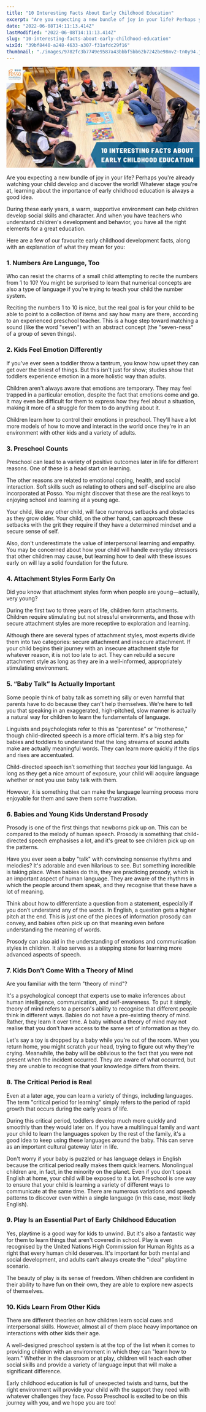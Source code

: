 ```yaml
---
title: "10 Interesting Facts About Early Childhood Education"
excerpt: "Are you expecting a new bundle of joy in your life? Perhaps you're already watching your child develop and discover the world! Whatever..."
date: "2022-06-08T14:11:13.414Z"
lastModified: "2022-06-08T14:11:13.414Z"
slug: "10-interesting-facts-about-early-childhood-education"
wixId: "39bf8440-a248-4633-a307-f31afdc29f16"
thumbnail: "./images/9782fc3b7749e9587a43bbbf5bb62b7242be98mv2-tn0y94.jpg"
---
```


![](./images/9782fc3b7749e9587a43bbbf5bb62b7242be98mv2-tn0y94.jpg)

Are you expecting a new bundle of joy in your life? Perhaps you're already watching your child develop and discover the world! Whatever stage you're at, learning about the importance of early childhood education is always a good idea.

During these early years, a warm, supportive environment can help children develop social skills and character. And when you have teachers who understand children's development and behavior, you have all the right elements for a great education.

Here are a few of our favourite early childhood development facts, along with an explanation of what they mean for you:

### 1\. Numbers Are Language, Too

Who can resist the charms of a small child attempting to recite the numbers from 1 to 10? You might be surprised to learn that numerical concepts are also a type of language if you're trying to teach your child the number system.

Reciting the numbers 1 to 10 is nice, but the real goal is for your child to be able to point to a collection of items and say how many are there, according to an experienced preschool teacher. This is a huge step toward matching a sound (like the word "seven") with an abstract concept (the "seven-ness" of a group of seven things).

### 2\. Kids Feel Emotion Differently

If you've ever seen a toddler throw a tantrum, you know how upset they can get over the tiniest of things. But this isn't just for show; studies show that toddlers experience emotion in a more holistic way than adults.

Children aren't always aware that emotions are temporary. They may feel trapped in a particular emotion, despite the fact that emotions come and go. It may even be difficult for them to express how they feel about a situation, making it more of a struggle for them to do anything about it.

Children learn how to control their emotions in preschool. They'll have a lot more models of how to move and interact in the world once they're in an environment with other kids and a variety of adults.

### 3\. Preschool Counts

Preschool can lead to a variety of positive outcomes later in life for different reasons. One of these is a head start on learning.

The other reasons are related to emotional coping, health, and social interaction. Soft skills such as relating to others and self-discipline are also incorporated at Posso. You might discover that these are the real keys to enjoying school and learning at a young age.

Your child, like any other child, will face numerous setbacks and obstacles as they grow older. Your child, on the other hand, can approach these setbacks with the grit they require if they have a determined mindset and a secure sense of self.

Also, don't underestimate the value of interpersonal learning and empathy. You may be concerned about how your child will handle everyday stressors that other children may cause, but learning how to deal with these issues early on will lay a solid foundation for the future.

### 4\. Attachment Styles Form Early On

Did you know that attachment styles form when people are young—actually, very young?

During the first two to three years of life, children form attachments. Children require stimulating but not stressful environments, and those with secure attachment styles are more receptive to exploration and learning.

Although there are several types of attachment styles, most experts divide them into two categories: secure attachment and insecure attachment. If your child begins their journey with an insecure attachment style for whatever reason, it is not too late to act. They can rebuild a secure attachment style as long as they are in a well-informed, appropriately stimulating environment.

### 5\. “Baby Talk” Is Actually Important

Some people think of baby talk as something silly or even harmful that parents have to do because they can't help themselves. We're here to tell you that speaking in an exaggerated, high-pitched, slow manner is actually a natural way for children to learn the fundamentals of language.

Linguists and psychologists refer to this as "parentese" or "motherese," though child-directed speech is a more official term. It's a big step for babies and toddlers to understand that the long streams of sound adults make are actually meaningful words. They can learn more quickly if the dips and rises are accentuated.

Child-directed speech isn’t something that _teaches_ your kid language. As long as they get a nice amount of exposure, your child will acquire language whether or not you use baby talk with them.

However, it is something that can make the language learning process more enjoyable for them and save them some frustration.

### 6\. Babies and Young Kids Understand Prosody

Prosody is one of the first things that newborns pick up on. This can be compared to the melody of human speech. Prosody is something that child-directed speech emphasises a lot, and it's great to see children pick up on the patterns.

Have you ever seen a baby "talk" with convincing nonsense rhythms and melodies? It's adorable and even hilarious to see. But something incredible is taking place. When babies do this, they are practicing prosody, which is an important aspect of human language. They are aware of the rhythms in which the people around them speak, and they recognise that these have a lot of meaning.

Think about how to differentiate a question from a statement, especially if you don’t understand any of the words. In English, a question gets a higher pitch at the end. This is just one of the pieces of information prosody can convey, and babies often pick up on that meaning even before understanding the meaning of words.

Prosody can also aid in the understanding of emotions and communication styles in children. It also serves as a stepping stone for learning more advanced aspects of speech.

### 7\. Kids Don’t Come With a Theory of Mind

Are you familiar with the term "theory of mind"?

It's a psychological concept that experts use to make inferences about human intelligence, communication, and self-awareness. To put it simply, theory of mind refers to a person's ability to recognise that different people think in different ways. Babies do not have a pre-existing theory of mind. Rather, they learn it over time. A baby without a theory of mind may not realise that you don't have access to the same set of information as they do.

Let's say a toy is dropped by a baby while you're out of the room. When you return home, you might scratch your head, trying to figure out why they're crying. Meanwhile, the baby will be oblivious to the fact that you were not present when the incident occurred. They are aware of what occurred, but they are unable to recognise that your knowledge differs from theirs.

### 8\. The Critical Period is Real

Even at a later age, you can learn a variety of things, including languages. The term "critical period for learning" simply refers to the period of rapid growth that occurs during the early years of life.

During this critical period, toddlers develop much more quickly and smoothly than they would later on. If you have a multilingual family and want your child to learn the languages spoken by the rest of the family, it's a good idea to keep using these languages around the baby. This can serve as an important cultural gateway later in life.

Don't worry if your baby is puzzled or has language delays in English because the critical period really makes them quick learners. Monolingual children are, in fact, in the minority on the planet. Even if you don't speak English at home, your child will be exposed to it a lot. Preschool is one way to ensure that your child is learning a variety of different ways to communicate at the same time. There are numerous variations and speech patterns to discover even within a single language (in this case, most likely English).

### 9\. Play Is an Essential Part of Early Childhood Education

Yes, playtime is a good way for kids to unwind. But it's also a fantastic way for them to learn things that aren't covered in school. Play is even recognised by the United Nations High Commission for Human Rights as a right that every human child deserves. It's important for both mental and social development, and adults can't always create the "ideal" playtime scenario.

The beauty of play is its sense of freedom. When children are confident in their ability to have fun on their own, they are able to explore new aspects of themselves.

### 10\. Kids Learn From Other Kids

There are different theories on how children learn social cues and interpersonal skills. However, almost all of them place heavy importance on interactions with other kids their age.

A well-designed preschool system is at the top of the list when it comes to providing children with an environment in which they can "learn how to learn." Whether in the classroom or at play, children will teach each other social skills and provide a variety of language input that will make a significant difference.

Early childhood education is full of unexpected twists and turns, but the right environment will provide your child with the support they need with whatever challenges they face. Posso Preschool is excited to be on this journey with you, and we hope you are too!